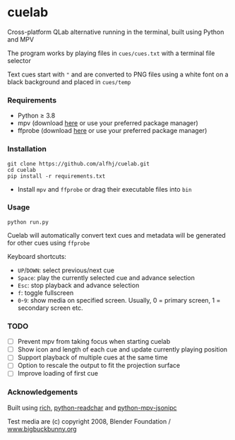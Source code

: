 # cuelab

Cross-platform QLab alternative running in the terminal, built using Python and MPV

The program works by playing files in `cues/cues.txt` with a terminal file selector

Text cues start with `"` and are converted to PNG files using a white font on a black background and placed in `cues/temp`

### Requirements

- Python ≥ 3.8
- mpv (download [here](https://mpv.io/installation/) or use your preferred package manager)
- ffprobe (download [here](https://www.gyan.dev/ffmpeg/builds/) or use your preferred package manager)

### Installation

```
git clone https://github.com/alfhj/cuelab.git
cd cuelab
pip install -r requirements.txt
```
- Install `mpv` and `ffprobe` or drag their executable files into `bin`

### Usage

`python run.py`

Cuelab will automatically convert text cues and metadata will be generated for other cues using `ffprobe`

Keyboard shortcuts:
- `UP`/`DOWN`: select previous/next cue
- `Space`: play the currently selected cue and advance selection
- `Esc`: stop playback and advance selection
- `f`: toggle fullscreen
- `0`-`9`: show media on specified screen. Usually, 0 = primary screen, 1 = secondary screen etc.

### TODO

- [ ] Prevent mpv from taking focus when starting cuelab
- [ ] Show icon and length of each cue and update currently playing position
- [ ] Support playback of multiple cues at the same time
- [ ] Option to rescale the output to fit the projection surface
- [ ] Improve loading of first cue

### Acknowledgements

Built using [rich](https://github.com/Textualize/rich), [python-readchar](https://github.com/magmax/python-readchar) and [python-mpv-jsonipc](https://github.com/iwalton3/python-mpv-jsonipc)

Test media are (c) copyright 2008, Blender Foundation / www.bigbuckbunny.org
